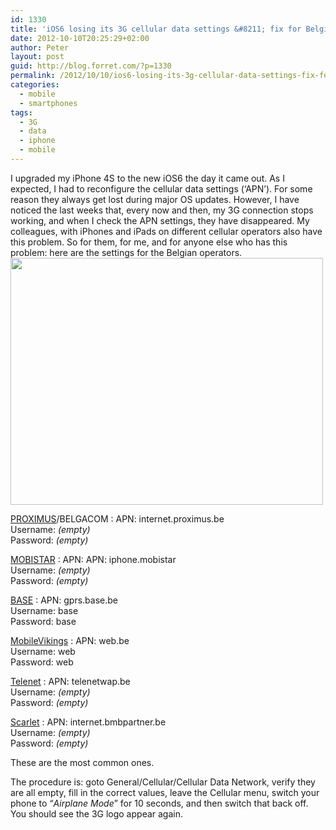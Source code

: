 ```yaml
---
id: 1330
title: 'iOS6 losing its 3G cellular data settings &#8211; fix for Belgium'
date: 2012-10-10T20:25:29+02:00
author: Peter
layout: post
guid: http://blog.forret.com/?p=1330
permalink: /2012/10/10/ios6-losing-its-3g-cellular-data-settings-fix-for-belgium/
categories:
  - mobile
  - smartphones
tags:
  - 3G
  - data
  - iphone
  - mobile
---
```

I upgraded my iPhone 4S to the new iOS6 the day it came out. As I expected, I had to reconfigure the cellular data settings (&#8216;APN&#8217;). For some reason they always get lost during major OS updates. However, I have noticed the last weeks that, every now and then, my 3G connection stops working, and when I check the APN settings, they have disappeared. My colleagues, with iPhones and iPads on different cellular operators also have this problem. So for them, for me, and for anyone else who has this problem: here are the settings for the Belgian operators.  
<img loading="lazy" class="alignnone" title="iPhone iOS6 APN settings" src="http://farm8.staticflickr.com/7271/8074716876_6296c0aefc.jpg" alt="" width="500" height="395" /> 

[PROXIMUS](http://support.en.belgacom.be/app/answers/detail/a_id/14823/~/configure-the-internet-setting-on-your-mobile-phone)/BELGACOM
:   APN: internet.proximus.be  
    Username: _(empty)_  
    Password: _(empty)_

[MOBISTAR](http://business.mobistar.be/go/en/soho/configure#/Apple/iPhone-4/Internet/manual-configuration/)
:   APN: APN: iphone.mobistar  
    Username: _(empty)_  
    Password: _(empty)_

[BASE](http://www.base.be/en/mobile-internet/configure#/apple/iphone-4/internet/manual-configuration/)
:   APN: gprs.base.be  
    Username: base  
    Password: base

[MobileVikings](https://mobilevikings.com/en/account/configuration-settings/)
:   APN: web.be  
    Username: web  
    Password: web

[Telenet](http://klantenservice.telenet.be/mobileconfigurator#/apple)
:   APN: telenetwap.be  
    Username: _(empty)_  
    Password: _(empty)_

[Scarlet](http://www.scarlet.be/nl/mobile/diensten/#instellen)
:   APN: internet.bmbpartner.be  
    Username: _(empty)_  
    Password: _(empty)_

These are the most common ones.

The procedure is: goto General/Cellular/Cellular Data Network, verify they are all empty, fill in the correct values, leave the Cellular menu, switch your phone to &#8220;_Airplane Mode_&#8221; for 10 seconds, and then switch that back off. You should see the 3G logo appear again.